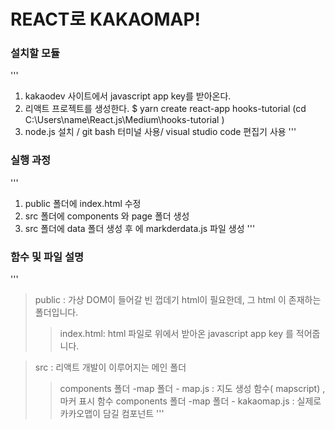 # REACT로 KAKAOMAP!

### 설치할 모듈

'''
  1. kakaodev 사이트에서 javascript app key를 받아온다. 
  2. 리액트 프로젝트를 생성한다. $ yarn create react-app hooks-tutorial (cd C:\Users\name\React.js\Medium\hooks-tutorial )
  3. node.js 설치 / git bash 터미널 사용/ visual studio code 편집기 사용
'''


### 실행 과정

'''
1. public 폴더에 index.html 수정
2. src 폴더에 components 와 page 폴더 생성
3. src 폴더에 data 폴더 생성 후 에 markderdata.js 파일 생성
'''

### 함수 및 파일 설명

'''
> public : 가상 DOM이 들어갈 빈 껍데기 html이 필요한데, 그 html 이 존재하는 폴더입니다.
> > index.html: html 파일로 위에서 받아온 javascript app  key 를 적어줍니다.

> src : 리액트 개발이 이루어지는 메인 폴더
> > components 폴더 -map 폴더 - map.js : 지도 생성 함수( mapscript) , 마커 표시 함수 
> > components 폴더 -map 폴더 - kakaomap.js : 실제로 카카오맵이 담길 컴포넌트 
'''
